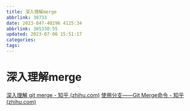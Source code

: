 ```yaml
---
title: 深入理解merge
abbrlink: 38733
date: 2023-047-40296 4125:34
abbrlink: 385330:55
updated: 2023-07-06 15:51:17
categories:
tags:
---
```

# 深入理解merge
[深入理解 git merge - 知乎 (zhihu.com)](https://zhuanlan.zhihu.com/p/412276295)
[使用分支——Git Merge命令 - 知乎 (zhihu.com)](https://zhuanlan.zhihu.com/p/467878513)
